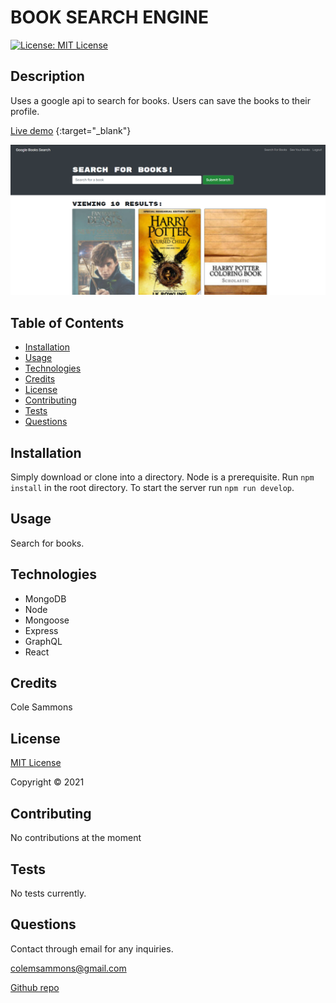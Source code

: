 # BOOK SEARCH ENGINE

  [![License: MIT License](https://img.shields.io/badge/license-MIT-green)](https://opensource.org/licenses/MIT)

  ## Description 

  Uses a google api to search for books. Users can save the books to their profile.

  [Live demo](https://immense-waters-51597.herokuapp.com/) {:target="_blank"}

  ![Screenshot](/client/public/home.png)
  
  ## Table of Contents

  * [Installation](#installation)
  * [Usage](#usage)
  * [Technologies](#technologies)
  * [Credits](#credits)
  * [License](#license)
  * [Contributing](#contributing)
  * [Tests](#tests)
  * [Questions](#questions)
   
  ## Installation
  
  Simply download or clone into a directory. Node is a prerequisite. Run `npm install` in the root directory. To start the server run `npm run develop`.
  
  ## Usage

  Search for books.
  

  ## Technologies
  
  * MongoDB
  * Node
  * Mongoose
  * Express
  * GraphQL
  * React

  ## Credits

  Cole Sammons

  
  ## License
  [MIT License](https://opensource.org/licenses/MIT)

  Copyright &copy; 2021
  

  ## Contributing

  No contributions at the moment

  ## Tests

  No tests currently.

  ## Questions

  Contact through email for any inquiries.

  colemsammons@gmail.com

  [Github repo](https://github.com/ColeSammons/book-search-engine)
